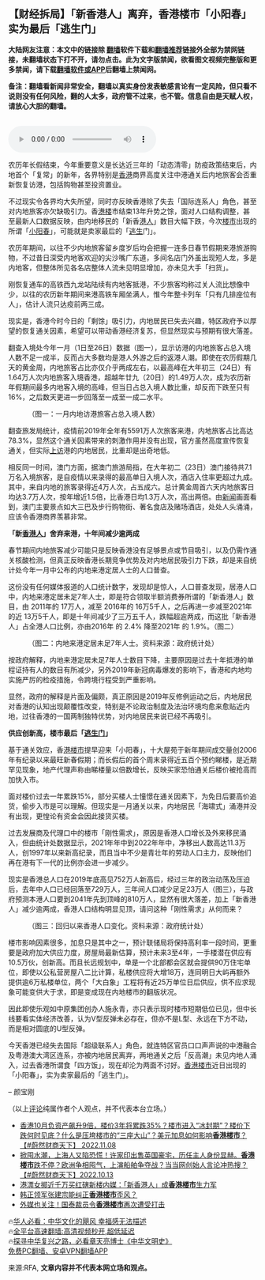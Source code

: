  <!-- 面包屑导航 --> <h2>【财经拆局】「新香港人」离弃，香港楼市「小阳春」实为最后「逃生门」</h2> <p class="notice"><b>大陆网友注意：本文中的链接除 <a href="https://github.com/bannedbook/fanqiang" >翻墙</a>软件下载和<a href="https://github.com/killgcd/justmysocks/blob/master/README.md">翻墙推荐</a>链接外全部为禁网链接，未翻墙状态下打不开，请勿点击。此为文字版禁闻，欲看图文视频完整版和更多禁闻，请下载<a href="https://github.com/bannedbook/fanqiang">翻墙软件或APP</a>后翻墙上禁闻网。</p><p>备注：翻墙看新闻非常安全，翻墙以真实身份发表敏感言论有一定风险，但只看不说则没有任何风险，翻的人太多，政府管不过来，也不管。信息自由是天赋人权，请放心大胆的翻墙。</b></p>  <div class="entry"> <p><br /> <audio controls="controls" preload="metadata" src="https://www.rfa.org/cantonese/commentaries/po/com-01302023084453.html/@@stream" type="audio/mpeg"><br /> </audio></p> <p>农历年长假结束，今年重要意义是长达近三年的「动态清零」防疫政策结束后，内地首个「复常」的新年，各界特别是<a href="https://www.bannedbook.org/bnews/tag/%e9%a6%99%e6%b8%af/" class="st_tag internal_tag" rel="tag" title="标签 香港 下的日志">香港</a>商界高度关注中港通关后内地旅客会否重新恢复访港，包括购物甚至投资置业。</p> <p>不过现实令各界均大失所望，同时亦反映香港除了失去「国际连系人」角色，甚至对内地旅客亦欠缺吸引力。香<a href="https://www.bannedbook.org/bnews/tag/%E6%B8%AF%E6%A5%BC/" class="st_tag internal_tag" rel="tag" title="标签 港楼 下的日志">港楼</a>市结束13年升势之馀，面对人口结构调整，甚至最新人口数据反映，由内地移民的「新香<a href="https://www.bannedbook.org/bnews/tag/%e6%b8%af%e4%ba%ba/" class="st_tag internal_tag" rel="tag" title="标签 港人 下的日志">港人</a>」数目大幅下跌，今次<a href="https://www.bannedbook.org/bnews/tag/%e6%a5%bc%e5%b8%82/" class="st_tag internal_tag" rel="tag" title="标签 楼市 下的日志">楼市</a>出现的所谓「<a href="https://www.bannedbook.org/bnews/tag/%E5%B0%8F%E9%98%B3%E6%98%A5/" class="st_tag internal_tag" rel="tag" title="标签 小阳春 下的日志">小阳春</a>」，可能就是卖家最后的「<span class='wp_keywordlink'><a href="https://www.bannedbook.org/forum5/topic38.html" title="劫难逃生有秘诀" target="_blank">逃生</a></span>门」。</p> <p>农历年期间，以往不少内地旅客留乡度岁后均会把握一连多日春节假期来港旅游购物，不过昔日深受内地客欢迎的尖沙嘴广东道，多间名店门外虽出现短人龙，多是内地客，但整体所见各名店整体人流未见明显增加，亦未见大手「扫货」。</p> <p>刚恢复通车的高铁西九龙站陆续有内地客抵港，不少旅客均称过关人流比想像中少，以往的农历新年期间来港高铁车厢坐满人，惟今年整卡列车「只有几排座位有人」，估计人流只达疫前两三成。</p> <p>现实是，香港今时今日的「剩馀」吸引力，内地居民已失去兴趣，特区政府予以厚望的恢复通关因素，希望可以带动香港经济复苏，但显然现实与预期有很大落差。</p> <p>翻查入境处今年一月（1日至26日）数据（图一），显示访港的内地旅客占总入境人数不足一成半，反而占大多数均是港人外游之后的返港人潮。即使在农历假期几天的黄金周，内地旅客占比亦仅介乎两成左右，以最高峰在大年初三（24日）有1.64万人次内地旅客入境香港，超越年廿九（20日）的1.49万人次，成为农历新年假期间最多内地客入境的高峰，但当日占总入境人数比重，却反而下跌至只有16%，之后数天更进一步回落至一成至一成二水平。</p>  <p><figure> <a href="https://www.rfa.org/cantonese/commentaries/po/com-01302023084453.html/p1.jpg?encoding=simplified" rel="lightbox"></a><figcaption>（图一：一月内地访港旅客占总入境人数）</figcaption></figure> </p> <p>翻查旅发局统计，疫情前2019年全年有5591万人次旅客来港，内地旅客占比高达78.3%，显然这个通关因素带来的刺激作用并没有出现，官方虽然高度宣传恢复通关，但实际<span class='wp_keywordlink_affiliate'><a href="https://www.bannedbook.org/bnews/weiquan/" title="上访" target="_blank">上访</a></span>港的内地居民，比重却是出奇地低。</p> <p>相反同一时间，澳门方面，据澳门旅游局指，在大年初二（23日）澳门接待共7.1万名入境旅客，是自疫情以来录得的最高单日入境人次，酒店入住率更超过九成。其中，来自内地的旅客录得近4万人次，占五成六。总计黄金周首六天内地旅客日均达3.7万人次，按年增近1.5倍，比香港日均1.3万人次，高出两倍。由<span class='wp_keywordlink_affiliate'><a href="https://www.bannedbook.org/" title="新闻">新闻</a></span>画面看到，澳门主要景点如大三巴及步行购物街、著名食店及赌场酒店，处处人头涌涌，应该令香港商界羡慕非常。</p> <p><strong>「新<a href="https://www.bannedbook.org/bnews/tag/%E9%A6%99%E6%B8%AF%E4%BA%BA/" class="st_tag internal_tag" rel="tag" title="标签 香港人 下的日志">香港人</a>」舍弃来港，十年间减少逾两成</strong></p> <p>春节期间内地旅客减少可能只是反映香港没有足够景点或节目吸引，以及仍需作通关核酸检测，但真正反映香港长期竞争优势及对内地居民吸引力下跌，却是来自统计处今年一月中公布的内地来港定居人士的人口普查。</p> <p>这份没有任何媒体报道的人口统计数字，发现却是惊人，人口普查发现，居港人口中，内地来港定居未足7年人士，即是符合领取半额消费券所谓的「新香港人」数目，由 2011年的 17万人，减至 2016年的 16万5千人，之后再进一步减至2021年的近 13万5千人，即是十年间减少了三万五千人，跌幅超逾两成，而这批「新香港人」占全港人口比例，亦由2016年 的 2.4% 降至2021年 的 1.9%。（图二）</p> <p><figure> <figcaption>（图二：内地来港定居未足7年人士。资料来源：政府统计处）</figcaption></figure> </p>  <p>按政府解释，内地来港定居未足7年人士数目下降，主要原因是过去十年抵港的单程证持有人的数目有所减少，另外2019年新冠病毒爆发的影响下，香港和内地均实施严厉的检疫措施，令跨境行程受到严重影响。</p> <p>显然，政府的解释是片面及偏颇，真正原因是2019年反修例运动之后，内地居民对香港的认知出现颠覆性改变，特别是不论政治制度及法治环境均愈来愈贴近内地，过往香港的一国两制独特优势，对内地居民来说已经不再吸引。</p> <p><strong>供应创新高，楼市最后「<a href="https://www.bannedbook.org/bnews/tag/%E9%80%83%E7%94%9F%E9%97%A8/" class="st_tag internal_tag" rel="tag" title="标签 逃生门 下的日志">逃生门</a>」</strong></p> <p>基于通关效应，香<a href="https://www.bannedbook.org/bnews/tag/%E6%B8%AF%E6%A5%BC%E5%B8%82/" class="st_tag internal_tag" rel="tag" title="标签 港楼市 下的日志">港楼市</a>提早迎来「小阳春」，十大屋苑于新年期间成交量创2006年有纪录以来最旺新春假期；而长假后的首个周末录得近五百个预约睇楼，是近期罕见现象，地产代理声称由睇楼量以倍数增长，反映买家恐怕通关后楼价被抢高而加快入市。</p> <p>面对楼价过去一年累跌15%，部分买楼人士憧憬在通关因素下，为免日后要高价追货，偷步入市是可以理解。但现实是一月通关以来，内地居民「海啸式」涌港并没有出现，更惶论有资金会因此接货买楼。</p> <p>过去发展商及代理口中的楼市「刚性需求」，原因是香港人口增长及外来移民涌入，但由统计处数据显示，2021年年中到2022年年中，净移出人数高达11.3万人，创1997年以来新高纪录，而且当中不少是青壮年的劳动人口主力，反映他们再在港有下一代的比例亦会进一步减少。</p> <p>现实是香港总人口在2019年底高见752万人新高后，经过三年的政治动荡及压迫后，去年中人口已经回落至729万人，三年间人口减少足足23万人（图三），与政府预测本港人口要到2041年先到顶峰的810万人，显然有很大落差，加上「新香港人」减少逾两成，香港人口结构明显见顶，请问这种「刚性需求」从何而来？</p>  <p><figure> <a href="https://www.rfa.org/cantonese/commentaries/po/com-01302023084453.html/p3.jpg?encoding=simplified" rel="lightbox"></a><figcaption>（图三：回归以来香港人口变化。资料来源：政府统计处）</figcaption></figure> </p> <p>楼市影响因素很多，加息只是其中之一，预计联储局将保持高利率一段时间，更重要是政府加大供应力度，房屋局最新估算，预计未来3至4年，一手楼潜在供应有10.5万伙，创新高。而且长远规划中，单是一个北部都会区就会提供90万住宅单位，即使以公私营房屋八二比计算，私楼供应将大增18万，连同明日大屿再额外提供逾6万私楼单位，两个「大白象」工程将有近25万单位日后供应，供不应求现象可能变供大于求，即是变成现在内地楼市的翻版状况。</p> <p>因此即使乐观如中原集团创办人施永青，亦只表示现时楼市短期低位已见，但中长线要看实体经济改善，认为V型反弹未必存在，但亦不是L型、永远在下方不动，而是相对圆底的U型反弹。</p> <p>今天香港已经失去国际「超级联系人」角色，就连特区官员口口声声说的中港融合及粤港澳大湾区连系，亦被内地居民离弃，两地通关之后「反高潮」未见内地人涌入，过去香港所谓食「四方饭」，现在却沦为两面不讨好。<a href="https://www.bannedbook.org/bnews/tag/%e9%a6%99%e6%b8%af%e6%a5%bc%e5%b8%82/" class="st_tag internal_tag" rel="tag" title="标签 香港楼市 下的日志">香港楼市</a>近日出现的「小阳春」，实为卖家最后的「逃生门」。</p> <p>&#8211; 颜宝刚</p> <p>（以上<span class='wp_keywordlink_affiliate'><a href="https://www.bannedbook.org/bnews/comments/" title="新闻评论" target="_blank">评论</a></span>纯属作者个人观点，并不代表本台立场。）</p> <!--<div id="taboola-mid-1"></div>--><ul class='op-related-articles' title='相关阅读'> <li><a href='https://www.bannedbook.org/bnews/sohnews/20221108/1808407.html' target='_blank'>香港10月负资产飙升9倍，楼价3年将累跌35%？楼市进入“冰封期”？楼价下跌何时见底？什么是压垮楼市的“三座大山”？美元加息如何影响<b>香港楼市</b>？【#蔚然财商天下】 2022.11.08</a></li> <li><a href='https://www.bannedbook.org/bnews/sohnews/20221013/1796852.html' target='_blank'>掀囤水潮，上海人又陷恐慌！许家印出售英国豪宅，历任主人身份显赫。<b>香港楼市</b>跌不停？欧洲争相囤气，上演船舶争夺战？当当网创始人言论冲热搜？【#蔚然财商天下】2022.10.13</a></li> <li><a href='https://www.bannedbook.org/bnews/baitai/20210407/1521550.html' target='_blank'>港漂女掷近千万买红磍新楼内媒：「新香港人」成<b>香港楼市</b>生力军</a></li> <li><a href='https://www.bannedbook.org/bnews/cnnews/hknews/20210323/1511021.html' target='_blank'>韩正领军张建宗能纠正<b>香港楼市</b>歪风？</a></li> <li><a href='https://www.bannedbook.org/bnews/cnnews/hknews/20201023/1418724.html' target='_blank'>外媒也关注！国泰裁员令<b>香港楼市</b>再次遭受打击</a></li> </ul> <p class="texttj"> 🔥<a href="https://www.bannedbook.org/bnews/comments/20220220/1694796.html" target="_blank">华人必看：中华文化的飓风 幸福感无法描述</a><br/> 🔥<a href="https://github.com/bannedbook/fanqiang/wiki/V2ray%E6%9C%BA%E5%9C%BA" target="_blank">全平台高速翻墙:高清视频秒开,超低延迟</a><br/> 🔥<a href="https://www.bannedbook.org/bnews/comments/20220808/1768773.html" target="_blank">探寻中华复兴之路，必看章天亮博士《中华文明史》</a><br/> <a href="https://github.com/bannedbook/fanqiang/wiki/%E7%A6%81%E9%97%BB%E7%BD%91%E5%AE%89%E5%8D%93%E7%BF%BB%E5%A2%99%E6%96%B0%E9%97%BBAPP" target="_blank">免费PC翻墙、安卓VPN翻墙APP</a><br/> </p> <p>来源:RFA, <strong>文章内容并不代表本网立场和观点。</strong></p><a name='sharetosocial'></a> <div style="margin-bottom:5px;padding-bottom:5px;clear:both"> <div id="archive-pix-1" class="banner-ads"> <!-- AuctionX Display platform tag START --> <div id="27602x728x90x621x_ADSLOT1" clicktrack="%%CLICK_URL_ESC%%"></div>  <!-- AuctionX Display platform tag END --> </div> <div id="archive-pix-2" class="banner-ads"> <!-- AuctionX Display platform tag START --> <div id="27556x300x250x621x_ADSLOT1" clicktrack="%%CLICK_URL_ESC%%" style="margin:0 auto;text-align:center"></div>  <!-- AuctionX Display platform tag END --> </div> </div>  <div id="archive-pix-1" class="banner-ads"> <!-- AuctionX Display platform tag START --> <div id="27603x728x90x621x_ADSLOT1" clicktrack="%%CLICK_URL_ESC%%"></div>  <!-- AuctionX Display platform tag END --> </div> </div><!--END ENTRY--> 